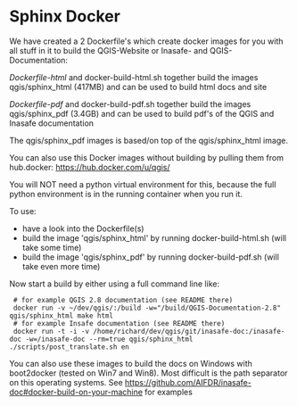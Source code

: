 Sphinx Docker
=============

We have created a 2 Dockerfile's which create docker images for you with all stuff 
in it to build the QGIS-Website or Inasafe- and QGIS-Documentation:

*Dockerfile-html* and docker-build-html.sh together build the images qgis/sphinx_html (417MB) and 
can be used to build html docs and site

*Dockerfile-pdf* and docker-build-pdf.sh together build the images qgis/sphinx_pdf (3.4GB) and 
can be used to build pdf's of the QGIS and Inasafe documentation

The qgis/sphinx_pdf images is based/on top of the qgis/sphinx_html image.

You can also use this Docker images without building by pulling them from hub.docker: https://hub.docker.com/u/qgis/

You will NOT need a python virtual environment for this, because the full 
python environment is in the running container when you run it.

To use:

- have a look into the Dockerfile(s)
- build the image 'qgis/sphinx_html' by running docker-build-html.sh (will take some time)
- build the image 'qgis/sphinx_pdf' by running docker-build-pdf.sh (will take even more time)


Now start a build by either using a full command line like:

     # for example QGIS 2.8 documentation (see README there)
     docker run -v ~/dev/qgis/:/build -w="/build/QGIS-Documentation-2.8" qgis/sphinx_html make html
     # for example Insafe documentation (see README there)
     docker run -t -i -v /home/richard/dev/qgis/git/inasafe-doc:/inasafe-doc -w=/inasafe-doc --rm=true qgis/sphinx_html ./scripts/post_translate.sh en

You can also use these images to build the docs on Windows with boot2docker (tested on Win7 and Win8). Most difficult is the path separator on this operating systems. See https://github.com/AIFDR/inasafe-doc#docker-build-on-your-machine for examples

